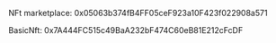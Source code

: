 NFt marketplace: 0x05063b374fB4FF05ceF923a10F423f022908a571

BasicNft: 
0x7A444FC515c49BaA232bF474C60eB81E212cFcDF